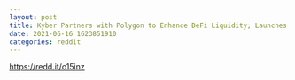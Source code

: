 ```yaml
--- 
layout: post 
title: Kyber Partners with Polygon to Enhance DeFi Liquidity; Launches ~$30M Rainmaker Liquidity Mining Program 
date: 2021-06-16 1623851910 
categories: reddit 
--- 
```

https://redd.it/o15inz